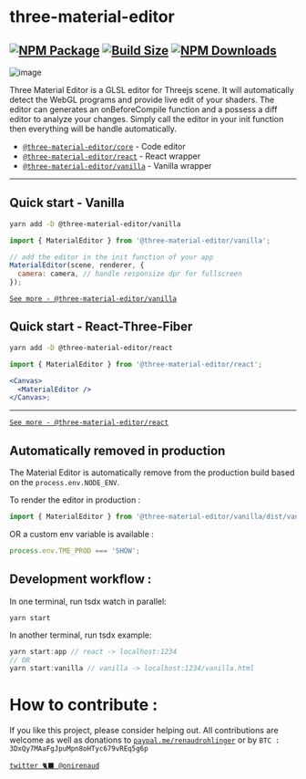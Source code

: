 three-material-editor
========
[![NPM Package][npm]][npm-url] [![Build Size][build-size]][build-size-url] [![NPM Downloads][npm-downloads]][npmtrends-url] 
----
![image](https://user-images.githubusercontent.com/15867665/106266295-98d43980-626b-11eb-9471-dc7cc56270a7.png)

Three Material Editor is a GLSL editor for Threejs scene. It will automatically detect the WebGL programs and provide live edit of your shaders.
The editor can generates an onBeforeCompile function and a possess a diff editor to analyze your changes.
Simply call the editor in your init function then everything will be handle automatically.

- [`@three-material-editor/core`](https://github.com/RenaudRohlinger/three-material-editor/tree/main/packages/core) - Code editor
- [`@three-material-editor/react`](https://github.com/RenaudRohlinger/three-material-editor/tree/main/packages/react) - React wrapper
- [`@three-material-editor/vanilla`](https://github.com/RenaudRohlinger/three-material-editor/tree/main/packages/vanilla) - Vanilla wrapper

---

## Quick start - Vanilla

```sh
yarn add -D @three-material-editor/vanilla
```

```jsx
import { MaterialEditor } from '@three-material-editor/vanilla';

// add the editor in the init function of your app
MaterialEditor(scene, renderer, {
  camera: camera, // handle responsize dpr for fullscreen
});
```

[`See more - @three-material-editor/vanilla`](https://github.com/RenaudRohlinger/three-material-editor/tree/main/packages/vanilla)

## Quick start - React-Three-Fiber

```sh
yarn add -D @three-material-editor/react
```

```jsx
import { MaterialEditor } from '@three-material-editor/react';

<Canvas>
  <MaterialEditor />
</Canvas>;
```

---

[`See more - @three-material-editor/react`](https://github.com/RenaudRohlinger/three-material-editor/tree/main/packages/react)

## Automatically removed in production

The Material Editor is automatically remove from the production build based on the `process.env.NODE_ENV`.

To render the editor in production :

```jsx
import { MaterialEditor } from '@three-material-editor/vanilla/dist/vanilla.cjs.development';
```

OR a custom env variable is available :

```jsx
process.env.TME_PROD === 'SHOW';
```

## Development workflow :

In one terminal, run tsdx watch in parallel:

`yarn start`

In another terminal, run tsdx example:

```jsx
yarn start:app // react -> localhost:1234
// OR
yarn start:vanilla // vanilla -> localhost:1234/vanilla.html
```

# How to contribute :

If you like this project, please consider helping out. All contributions are welcome as well as donations to [`paypal.me/renaudrohlinger`](https://www.paypal.me/renaudrohlinger) or by `BTC : 3DxQy7MAaFgJpuMpn8oHTyc679vREq5g6p`

[npm]: https://img.shields.io/npm/v/@three-material-editor/core
[npm-url]: https://www.npmjs.com/package/@three-material-editor/core
[build-size]: https://badgen.net/bundlephobia/minzip/@three-material-editor/core
[build-size-url]: https://bundlephobia.com/result?p=@three-material-editor/core
[npm-downloads]: https://img.shields.io/npm/dw/@three-material-editor/core
[npmtrends-url]: https://www.npmtrends.com/@three-material-editor/core

[`twitter 🐈‍⬛ @onirenaud`](https://twitter.com/onirenaud)
